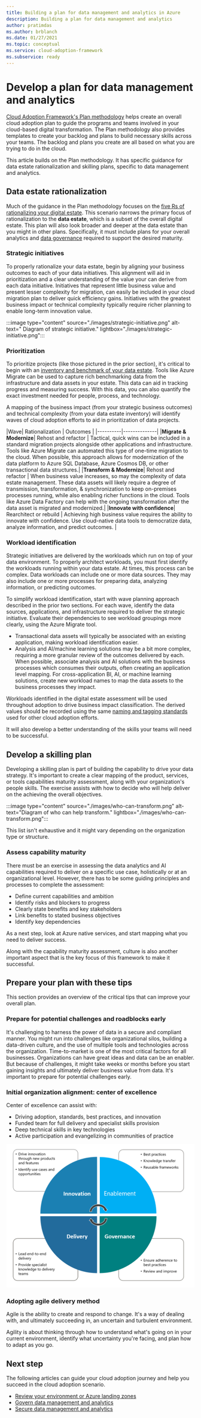 ```yaml
---
title: Building a plan for data management and analytics in Azure
description: Building a plan for data management and analytics
author: pratimdas
ms.author: brblanch
ms.date: 01/27/2021
ms.topic: conceptual
ms.service: cloud-adoption-framework
ms.subservice: ready
---
```


# Develop a plan for data management and analytics

[Cloud Adoption Framework's Plan methodology](../../plan/index.md) helps create an overall cloud adoption plan to guide the programs and teams involved in your cloud-based digital transformation. The Plan methodology also provides templates to create your backlog and plans to build necessary skills across your teams. The backlog and plans you create are all based on what you are trying to do in the cloud.

This article builds on the Plan methodology. It has specific guidance for data estate rationalization and skilling plans, specific to data management and analytics.

## Data estate rationalization

Much of the guidance in the Plan methodology focuses on the [five Rs of rationalizing your digital estate](../../digital-estate/5-rs-of-rationalization.md). This scenario narrows the primary focus of rationalization to the **data estate**, which is a subset of the overall digital estate. This plan will also look broader and deeper at the data estate than you might in other plans. Specifically, it must include plans for your overall analytics and [data governance](./govern.md) required to support the desired maturity.

### Strategic initiatives

To properly rationalize your data estate, begin by aligning your business outcomes to each of your data initiatives. This alignment will aid in prioritization and a clear understanding of the value your can derive from each data initiative. Initiatives that represent little business value and present lesser complexity for migration, can easily be included in your cloud migration plan to deliver quick efficiency gains. Initiatives with the greatest business impact or technical complexity typically require richer planning to enable long-term innovation value.

:::image type="content" source="./images/strategic-initiative.png" alt-text=" Diagram of strategic initiative." lightbox="./images/strategic-initiative.png":::

### Prioritization

To prioritize projects (like those pictured in the prior section), it's critical to begin with an [inventory and benchmark of your data estate](../../digital-estate/inventory.md). Tools like Azure Migrate can be used to capture rich benchmarking data from the infrastructure and data assets in your estate. This data can aid in tracking progress and measuring success. With this data, you can also quantify the exact investment needed for people, process, and technology.

A mapping of the business impact (from your strategic business outcomes) and technical complexity (from your data estate inventory) will identify waves of cloud adoption efforts to aid in prioritization of data projects.

|Wave| Rationalization | Outcomes |
|----------|--------------|
|**Migrate & Modernize**| Rehost and refactor | Tactical, quick wins can be included in a standard migration projects alongside other applications and infrastructure. Tools like Azure Migrate can automated this type of one-time migration to the cloud. When possible, this approach allows for modernization of the data platform to Azure SQL Database, Azure Cosmos DB, or other transactional data structures.|
|**Transform & Modernize**| Rehost and refactor | When business value increases, so may the complexity of data estate management. These data assets will likely require a degree of transmission, transformation, & synchronization to keep on-premises processes running, while also enabling richer functions in the cloud. Tools like Azure Data Factory can help with the ongoing transformation after the data asset is migrated and modernized.|
|**Innovate with confidence**| Rearchitect or rebuild | Achieving high business value requires the ability to innovate with confidence. Use cloud-native data tools to democratize data, analyze information, and predict outcomes. |

### Workload identification

Strategic initiatives are delivered by the workloads which run on top of your data environment. To properly architect workloads, you must first identify the workloads running within your data estate. At times, this process can be complex. Data workloads can include one or more data sources. They may also include one or more processes for preparing data, analyzing information, or predicting outcomes.

To simplify workload identification, start with wave planning approach described in the prior two sections. For each wave, identify the data sources, applications, and infrastructure required to deliver the strategic initiative. Evaluate their dependencies to see workload groupings more clearly, using the Azure Migrate tool.

- Transactional data assets will typically be associated with an existing application, making workload identification easier.
- Analysis and AI/machine learning solutions may be a bit more complex, requiring a more granular review of the outcomes delivered by each. When possible, associate analysis and AI solutions with the business processes which consumes their outputs, often creating an application level mapping. For cross-application BI, AI, or machine learning solutions, create new workload names to map the data assets to the business processes they impact.

Workloads identified in the digital estate assessment will be used throughout adoption to drive business impact classification. The derived values should be recorded using the same [naming and tagging standards](/ready/azure-best-practices/naming-and-tagging.md) used for other cloud adoption efforts.

It will also develop a better understanding of the skills your teams will need to be successful.

## Develop a skilling plan

Developing a skilling plan is part of building the capability to drive your data strategy. It's important to create a clear mapping of the product, services, or tools capabilities maturity assessment, along with your organization's people skills. The exercise assists with how to decide who will help deliver on the achieving the overall objectives.

:::image type="content" source="./images/who-can-transform.png" alt-text="Diagram of who can help transform." lightbox="./images/who-can-transform.png":::

This list isn't exhaustive and it might vary depending on the organization type or structure.

### Assess capability maturity

There must be an exercise in assessing the data analytics and AI capabilities required to deliver on a specific use case, holistically or at an organizational level. However, there has to be some guiding principles and processes to complete the assessment:

- Define current capabilities and ambition
- Identify risks and blockers to progress
- Clearly state benefits and key stakeholders
- Link benefits to stated business objectives
- Identify key dependencies

As a next step, look at Azure native services, and start mapping what you need to deliver success.

Along with the capability maturity assessment, culture is also another important aspect that is the key focus of this framework to make it successful.

## Prepare your plan with these tips

This section provides an overview of the critical tips that can improve your overall plan.

### Prepare for potential challenges and roadblocks early

It's challenging to harness the power of data in a secure and compliant manner. You might run into challenges like organizational silos, building a data-driven culture, and the use of multiple tools and technologies across the organization. Time-to-market is one of the most critical factors for all businesses. Organizations can have great ideas and data can be an enabler. But because of challenges, it might take weeks or months before you start gaining insights and ultimately deliver business value from data. It's important to prepare for potential challenges early.

### Initial organization alignment: center of excellence

Center of excellence can assist with:

- Driving adoption, standards, best practices, and innovation
- Funded team for full delivery and specialist skills provision
- Deep technical skills in key technologies
- Active participation and evangelizing in communities of practice

![Diagram of the strategy cycle.](./images/strategy-cycle.png)

### Adopting agile delivery method

Agile is the ability to create and respond to change. It's a way of dealing with, and ultimately succeeding in, an uncertain and turbulent environment.

Agility is about thinking through how to understand what's going on in your current environment, identify what uncertainty you're facing, and plan how to adapt as you go.

## Next step

The following articles can guide your cloud adoption journey and help you succeed in the cloud adoption scenario.

- [Review your environment or Azure landing zones](./ready.md)
- [Govern data management and analytics](./govern.md)
- [Secure data management and analytics](./secure.md)
